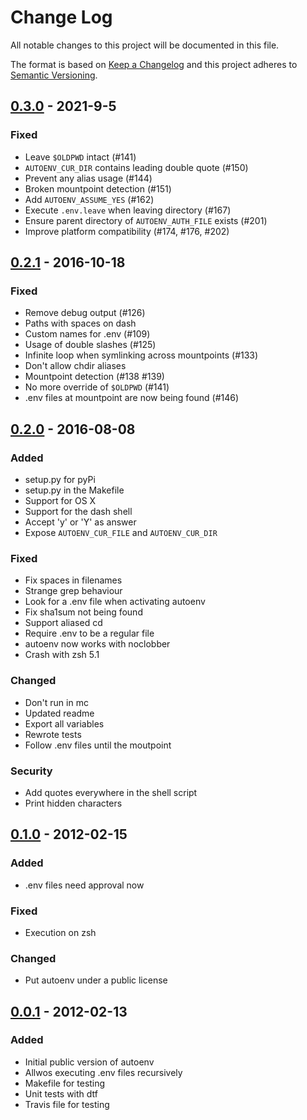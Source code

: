 # Change Log
All notable changes to this project will be documented in this file.

The format is based on [Keep a Changelog](http://keepachangelog.com/)
and this project adheres to [Semantic Versioning](http://semver.org/).

## [0.3.0] - 2021-9-5

### Fixed
- Leave `$OLDPWD` intact (#141)
- `AUTOENV_CUR_DIR` contains leading double quote (#150)
- Prevent any alias usage (#144)
- Broken mountpoint detection (#151)
- Add `AUTOENV_ASSUME_YES` (#162)
- Execute `.env.leave` when leaving directory (#167)
- Ensure parent directory of `AUTOENV_AUTH_FILE` exists (#201)
- Improve platform compatibility (#174, #176, #202)

## [0.2.1] - 2016-10-18

### Fixed
- Remove debug output (#126)
- Paths with spaces on dash
- Custom names for .env (#109)
- Usage of double slashes (#125)
- Infinite loop when symlinking across mountpoints (#133)
- Don't allow chdir aliases
- Mountpoint detection (#138 #139)
- No more override of `$OLDPWD` (#141)
- .env files at mountpoint are now being found (#146)

## [0.2.0] - 2016-08-08

### Added
- setup.py for pyPi
- setup.py in the Makefile
- Support for OS X
- Support for the dash shell
- Accept 'y' or 'Y' as answer
- Expose `AUTOENV_CUR_FILE` and `AUTOENV_CUR_DIR`

### Fixed
- Fix spaces in filenames
- Strange grep behaviour
- Look for a .env file when activating autoenv
- Fix sha1sum not being found
- Support aliased cd
- Require .env to be a regular file
- autoenv now works with noclobber
- Crash with zsh 5.1

### Changed
- Don't run in mc
- Updated readme
- Export all variables
- Rewrote tests
- Follow .env files until the moutpoint

### Security
- Add quotes everywhere in the shell script
- Print hidden characters

## [0.1.0] - 2012-02-15

### Added
- .env files need approval now

### Fixed
- Execution on zsh

### Changed
- Put autoenv under a public license

## [0.0.1] - 2012-02-13

### Added
- Initial public version of autoenv
- Allwos executing .env files recursively
- Makefile for testing
- Unit tests with dtf
- Travis file for testing

[0.0.1]: https://github.com/inishchith/autoenv/releases/tag/v0.0.1
[0.1.0]: https://github.com/inishchith/autoenv/releases/tag/v0.1.0
[0.2.0]: https://github.com/inishchith/autoenv/releases/tag/v0.2.0
[0.2.1]: https://github.com/inishchith/autoenv/releases/tag/v0.2.1
[0.3.0]: https://github.com/inishchith/autoenv/releases/tag/v0.3.0
